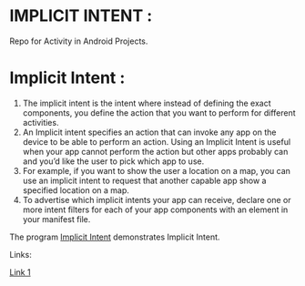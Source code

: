 # IMPLICIT INTENT :
Repo for Activity in Android Projects.

# Implicit Intent :

1) The implicit intent is the intent where instead of defining the exact components, 
you define the action that you want to perform for different activities.
2) An Implicit intent specifies an action that can invoke any app on the device to be able to perform an action. 
Using an Implicit Intent is useful when your app cannot perform the action but other apps probably can and you’d like the user to pick which app to use.
3)  For example, if you want to show the user a location on a map, you can use an 
implicit intent to request that another capable app show a specified location on a map.
4) To advertise which implicit intents your app can receive, declare one or more 
intent filters for each of your app components with an <intent-filter> element in your manifest file.


The program [Implicit Intent](Implicit/ImplicitDemo1) demonstrates Implicit Intent. 

Links:

[Link 1](https://developer.android.com/guide/components/intents-filters)


